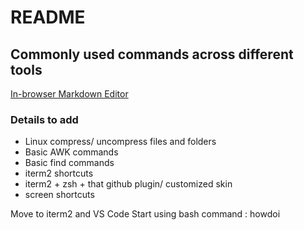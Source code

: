 # README

## Commonly used commands across different tools

[In-browser Markdown Editor](https://stackedit.io/)

### Details to add

* Linux compress/ uncompress files and folders
* Basic AWK commands
* Basic find commands
* iterm2 shortcuts
* iterm2 + zsh + that github plugin/ customized skin
* screen shortcuts

Move to iterm2 and VS Code
Start using bash command : howdoi
